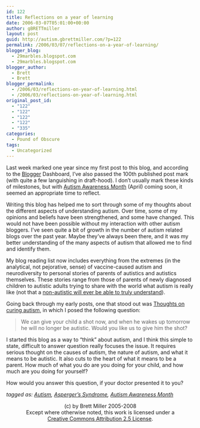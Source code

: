 ```yaml
---
id: 122
title: Reflections on a year of learning
date: 2006-03-07T05:01:00+00:00
author: gBRETTmiller
layout: post
guid: http://autism.gbrettmiller.com/?p=122
permalink: /2006/03/07/reflections-on-a-year-of-learning/
blogger_blog:
  - 29marbles.blogspot.com
  - 29marbles.blogspot.com
blogger_author:
  - Brett
  - Brett
blogger_permalink:
  - /2006/03/reflections-on-year-of-learning.html
  - /2006/03/reflections-on-year-of-learning.html
original_post_id:
  - "122"
  - "122"
  - "122"
  - "122"
  - "335"
categories:
  - Pound of Obscure
tags:
  - Uncategorized
---
```

Last week marked one year since my first post to this blog, and according to the [Blogger](http://www.blogger.com) Dashboard, I&#8217;ve also passed the 100th published post mark (with quite a few languishing in draft-hood). I don&#8217;t usually mark these kinds of milestones, but with [Autism Awareness Month](http://www.google.com/search?q=autism+awareness+month) (April) coming soon, it seemed an appropriate time to reflect.

Writing this blog has helped me to sort through some of my thoughts about the different aspects of understanding autism. Over time, some of my opinions and beliefs have been strengthened, and some have changed. This would not have been possible without my interaction with other autism bloggers. I&#8217;ve seen quite a bit of growth in the number of autism related blogs over the past year. Maybe they&#8217;ve always been there, and it was my better understanding of the many aspects of autism that allowed me to find and identify them.

My blog reading list now includes everything from the extremes (in the analytical, not pejorative, sense) of vaccine-caused autism and neurodiversity to personal stories of parents of autistics and autistics themselves. These stories range from those of parents of newly diagnosed children to autistic adults trying to share with the world what autism is really like (not that a [non-autistic will ever be able to truly understand](http://29marbles.blogspot.com/2006/02/autistic-like-me.html)).

Going back through my early posts, one that stood out was [Thoughts on curing autism](http://29marbles.blogspot.com/2005/04/thoughts-on-curing-autism.html), in which I posed the following question:

> We can give your child a shot now, and when he wakes up tomorrow he will no longer be autistic. Would you like us to give him the shot?

I started this blog as a way to &#8220;think&#8221; about autism, and I think this simple to state, difficult to answer question really focuses the issue. It requires serious thought on the causes of autism, the nature of autism, and what it means to be autistic. It also cuts to the heart of what it means to be a parent. How much of what you do are you doing for your child, and how much are you doing for yourself?

How would you answer this question, if your doctor presented it to you?

_tagged as: <a href="http://technorati.com/tag/autism" rel="tag">Autism</a>, <a href="http://technorati.com/tag/asperger" rel="tag">Asperger&#8217;s Syndrome</a>, <a href="http://technorati.com/tag/autism+awareness+month" rel="tag">Autism Awareness Month</a>_

<div class="blogger-post-footer">
  <p align="center">
    (c) by Brett Miller 2005-2008<br /> Except where otherwise noted, this work is licensed under a<br /> <a href="http://creativecommons.org/licenses/by/2.5/" rel="license">Creative Commons Attribution 2.5 License</a>.
  </p>
</div>